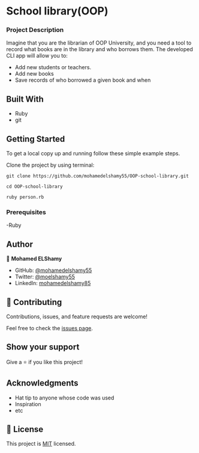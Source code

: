 # School library(OOP)

### **Project Description**

Imagine that you are the librarian of OOP University, and you need a tool to record what books are in the library and who borrows them. The developed CLI app will allow you to:

- Add new students or teachers.
- Add new books
- Save records of who borrowed a given book and when

## Built With

- Ruby
- git

## Getting Started

To get a local copy up and running follow these simple example steps.

Clone the project by using terminal:

```
git clone https://github.com/mohamedelshamy55/OOP-school-library.git

cd OOP-school-library

ruby person.rb
```

### Prerequisites

-Ruby

## Author

👤 **Mohamed ELShamy**

- GitHub: [@mohamedelshamy55](https://github.com/mohamedelshamy55)
- Twitter: [@moelshamy55](https://mobile.twitter.com/moelshamy55)
- LinkedIn: [mohamedelshamy85](https://www.linkedin.com/in/mohamedelshamy85/)


## 🤝 Contributing

Contributions, issues, and feature requests are welcome!

Feel free to check the [issues page](../../issues/).

## Show your support

Give a ⭐️ if you like this project!

## Acknowledgments

- Hat tip to anyone whose code was used
- Inspiration
- etc

## 📝 License

This project is [MIT](./MIT.md) licensed.